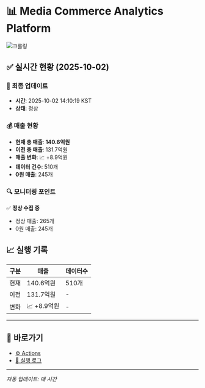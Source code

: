 # 📊 Media Commerce Analytics Platform

![크롤링](https://img.shields.io/badge/크롤링-정상-green)

## ✅ 실시간 현황 (2025-10-02)

### 📍 최종 업데이트
- **시간**: 2025-10-02 14:10:19 KST
- **상태**: 정상

### 💰 매출 현황
- **현재 총 매출**: **140.6억원**
- **이전 총 매출**: 131.7억원
- **매출 변화**: 📈 +8.9억원
- **데이터 건수**: 510개
- **0원 매출**: 245개

### 🔍 모니터링 포인트

✅ **정상 수집 중**
- 정상 매출: 265개
- 0원 매출: 245개


## 📈 실행 기록

| 구분 | 매출 | 데이터수 |
|------|------|----------|
| 현재 | 140.6억원 | 510개 |
| 이전 | 131.7억원 | - |
| 변화 | 📈 +8.9억원 | - |

---

## 🔗 바로가기

- [⚙️ Actions](../../actions)
- [📝 실행 로그](../../actions/workflows/daily_scraping.yml)

---

*자동 업데이트: 매 시간*
